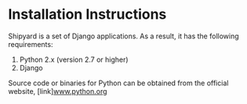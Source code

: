 Installation Instructions
=========================

Shipyard is a set of Django applications.  As a result, it has the following requirements:

1. Python 2.x (version 2.7 or higher)
2. Django

Source code or binaries for Python can be obtained from the official website, [link]www.python.org
